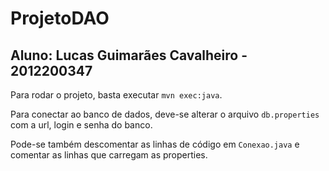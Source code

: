 # ProjetoDAO

## Aluno: Lucas Guimarães Cavalheiro - 2012200347

Para rodar o projeto, basta executar `mvn exec:java`.

Para conectar ao banco de dados, deve-se alterar o arquivo `db.properties` com a url, login e senha do banco. 

Pode-se também descomentar as linhas de código em `Conexao.java` e comentar as linhas que carregam as properties.